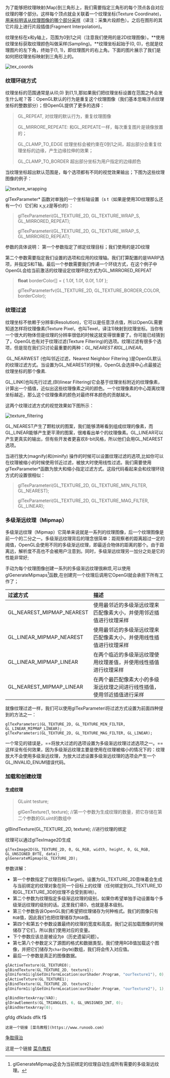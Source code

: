  为了能够把纹理映射(Map)到三角形上，我们需要指定三角形的每个顶点各自对应纹理的哪个部分。这样每个顶点就会关联着一个纹理坐标(Texture Coordinate)，<u>用来标明该从纹理图像的哪个部分采样</u>（译注：采集片段颜色）。之后在图形的其它片段上进行片段插值(Fragment Interpolation)。

纹理坐标在x和y轴上，范围为0到1之间（注意我们使用的是2D纹理图像）。**使用纹理坐标获取纹理颜色叫做采样(Sampling)。**纹理坐标起始于(0, 0)，也就是纹理图片的左下角，终始于(1, 1)，即纹理图片的右上角。下面的图片展示了我们是如何把纹理坐标映射到三角形上的。

![tex_coords](tex_coords.png)



### 纹理环绕方式

纹理坐标的范围通常是从(0,0) 到(1,1),那如果我们把纹理坐标设置在范围之外会发生什么呢？答：OpenGL默认的行为是重复这个纹理图像（我们基本忽略浮点纹理坐标的整数部分）；但OpenGL提供了更多的选择：

> GL_REPEAT,  对纹理的默认行为，重复纹理图像
>
> GL_MIRRORE_REPEATE: 和GL_REPEATE一样，每次重复图片是镜像放置的；
>
> GL_CLAMP_TO_EDGE 纹理坐标会被约束在0到1之间，超出部分会重复纹理坐标的边缘，产生边缘拉伸的效果；
>
> GL_CLAMP_TO_BORDER 超出部分坐标为用户指定的边缘颜色

当纹理坐标超出默认范围是，每个选项都有不同的视觉效果输出；下图为这些纹理图像的例子：

![texture_wrapping](texture_wrapping.png)

glTexParameter* 函数对单独的一个坐标轴设置（s t（如果是使用3D纹理那么还有一个r）它们和  x,y,z是等价的）：

> glTexParameteri(GL_TEXTURE_2D,  GL_TEXTURE_WRAP_S, GL_MIRRORED_REPEAT);
>
> glTexParameteri(GL_TEXTURE_2D,  GL_TEXTURE_WRAP_S, GL_MIRRORED_REPEAT);

参数的具体说明：
第一个参数指定了绑定纹理目标；我们使用的是2D纹理

第二个参数需要指定我们设置的选项和应用的纹理轴。我们打算配置的是WARP选项，并指定S和T轴。最后一个参数需要我们传递一个环绕方式，在这个例子中OpenGL会给当前激活的纹理设定纹理环绕方式为GL_MIRRORED_REPEAT

<!-- 如果我们选项是GL_CLAMP_TO_BORDER，我们还需要指定一个边缘的颜色，这需要使用glTexParameter函数的fv后缀形式，用GL_TEXTURE_BORDER_COLOR作为它的选项，并且传递一个float数组最为边缘颜色值-->

>**float** borderColor[] = { 1.0f, 1.0f, 0.0f, 1.0f }; 
>
>glTexParameterfv(GL_TEXTURE_2D, GL_TEXTURE_BORDER_COLOR, borderColor);



### 纹理过滤

​       纹理坐标不依赖于分辨率(Resolution)，它可以是任意浮点值，所以OpenGL需要知道怎样将纹理像素(Texture Pixel，也叫Texel，译注1)映射到纹理坐标。当你有一个很大的物体但是纹理的分辨率很低的时候这就变得很重要了。你可能已经猜到了，OpenGL也有对于纹理过滤(Texture Filtering)的选项。纹理过滤有很多个选项，但是现在我们只讨论最重要的两种：*GL_NEAREST和GL_LINEAR*。

​		GL_NEARWEST (也叫邻近过滤，Nearest Neighbor Filtering )是OpenGL默认的纹理过滤方式。当设置为GL_NEAREST的时候，OpenGL会选择中心点最接近纹理坐标的那个像素.

GL_LINK(也叫先行过滤,(BI)linear Filtering)它会基于纹理坐标附近的纹理像素，计算出一个插值，近似出这些纹理像素之间的颜色。一个纹理像素的中心距离纹理坐标越近，那么这个纹理像素的颜色对最终样本颜色的贡献越大。

这两个纹理过滤方式的视觉效果如下图所示：

![texture_filtering](texture_filtering.png)

GL_NEAREST产生了颗粒状的图案，我们能够清晰看到组成纹理的像素，而GL_LINEAR能够产生更平滑的图案，很难看出单个的纹理像素。GL_LINEAR可以产生更真实的输出，但有些开发者更喜欢8-bit风格，所以他们会用GL_NEAREST选项。

当进行放大(magnify)和(minify) 操作的时候可以设置纹理过滤的选项,比如你可以在纹理被缩小的时候使用邻近过滤，被放大时使用线性过滤。我们需要使用glTexParameter*函数为放大和缩小指定过滤方式。这段代码看起来会和纹理环绕方式的设置很相似：

> glTexParameteri(GL_TEXTURE_2D, GL_TEXTURE_MIN_FILTER, GL_NEAREST);   
>
> glTexParameteri(GL_TEXTURE_2D, GL_TEXTURE_MAG_FILTER, GL_LINEAR);



### 多级渐远纹理（Mipmap）

多级渐远纹理（Mipmap）它简单来说就是一系列的纹理图像，后一个纹理图像是前一个的二分之一。多级渐远纹理背后的理念很简单：距观察者的距离超过一定的阈值，OpenGL会使用不同的多级渐远纹理，即最适合物体的距离的那个。由于距离远，解析度不高也不会被用户注意到。同时，多级渐远纹理另一加分之处是它的性能非常好;

手动为每个纹理图像创建一系列的多级渐远纹理很麻烦,可以使用glGenerateMipmaps[^多行渐远纹理使用]函数,在创建完一个纹理后调用它OpenGl就会承担下所有工作了；

| 过滤方式| 描述 |
| :-------     | :---- |
| GL_NEAREST_MIPMAP_NEAREST |  使用最邻近的多级渐远纹理来匹配像素大小，并使用邻近插值进行纹理采样|
| GL_LINEAR_MIPMAP_NEAREST | 使用最邻近的多级渐远纹理来匹配像素大小，并使用线性插值进行纹理采样 |
| GL_LINEAR_MIPMAP_LINEAR | 在两个临近的多级渐远纹理使用纹理差值，并使用线性插值进行纹理采样 |
| GL_NEAREST_MIPMAP_LINEAR | 在两个最匹配像素大小的多级渐远纹理之间进行线性插值，使用邻近插值进行采样 |

就像纹理过滤一样，我们可以使用glTexParameteri将过滤方式设置为前面四种提到的方法之一：

```
glTexParameteri(GL_TEXTURE_2D, GL_TEXTURE_MIN_FILTER, GL_LINEAR_MIPMAP_LINEAR);
glTexParameteri(GL_TEXTURE_2D, GL_TEXTURE_MAG_FILTER, GL_LINEAR);
```

一个常见的错误是，==将放大过滤的选项设置为多级渐远纹理过滤选项之一。==这样没有任何效果，因为多级渐远纹理主要是使用在纹理被缩小的情况下的：纹理放大不会使用多级渐远纹理，为放大过滤设置多级渐远纹理的选项会产生一个GL_INVALID_ENUM错误代码。

###  加载和创建纹理



#### 生成纹理

> GLuint testure;
>
> glGenTexture(1, texture);  //第一个参数为生成纹理的数量，把它存储在第二个参数的GLuint的数组中

glBindTexture(GL_TEXTURE_2D, texture);  //进行纹理的绑定



纹理可以通过glTexImage2D生成

```
glTexImage2D(GL_TEXTURE_2D, 0, GL_RGB, width, height, 0, GL_RGB, GL_UNSIGNED_BYTE, data);
glGenerateMipmap(GL_TEXTURE_2D);
```

  参数详解：

- 第一个参数指定了纹理目标(Target)。设置为GL_TEXTURE_2D意味着会生成与当前绑定的纹理对象在同一个目标上的纹理（任何绑定到GL_TEXTURE_1D和GL_TEXTURE_3D的纹理不会受到影响）。
- 第二个参数为纹理指定多级渐远纹理的级别，如果你希望单独手动设置每个多级渐远纹理的级别的话。这里我们填0，也就是基本级别。
- 第三个参数告诉OpenGL我们希望把纹理储存为何种格式。我们的图像只有`RGB`值，因此我们也把纹理储存为`RGB`值。
- 第四个和第五个参数设置最终的纹理的宽度和高度。我们之前加载图像的时候储存了它们，所以我们使用对应的变量。
- 下个参数应该总是被设为`0`（历史遗留问题）。
- 第七第八个参数定义了源图的格式和数据类型。我们使用RGB值加载这个图像，并把它们储存为`char`(byte)数组，我们将会传入对应值。
- 最后一个参数是真正的图像数据。



```c++
glActiveTexture(GL_TEXTURE0);  
glBindTexture(GL_TEXTURE_2D, texture1);
glUniform1i(glGetUniformLocation(ourShader.Program, "ourTexture1"), 0);
glActiveTxture(GL_TEXTURE1);
glBindTexture(GL_TEXTURE_2D, texture2);
glUniform1i(glGetUniformLocation(ourShader.Program, "ourTexture2"), 1);

glBindVertexArray(VAO);
glDrawElements(GL_TRIANGLES, 6, GL_UNSIGNED_INT, 0);
glBindVertexArray(0);
```





gfdg dfklads dflk  f$

[^多行渐远纹理使用]: glGenerateMipmap这会为当前绑定的纹理自动生成所有需要的多级渐远纹理。

```
这是一个链接 [菜鸟教程](https://www.runoob.com)
```

[争取得治](https://learnopengl-cn.readthedocs.io/zh/latest/01%20Getting%20started/06%20Textures/)

这是一个链接 [菜鸟教程](https://www.runoob.com)

